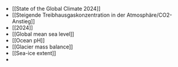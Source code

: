 - [[State of the Global Climate 2024]]
- [[Steigende Treibhausgaskonzentration in der Atmosphäre/CO2-Anstieg]]
- [[2024]]
- [[Global mean sea level]]
- [[Ocean pH]]
- [[Glacier mass balance]]
- [[Sea-ice extent]]
-